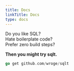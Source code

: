 ```yaml
---
title: Docs
linkTitle: Docs
type: docs
---
```


Do you like SQL?  
Hate boilerplate code?  
Prefer zero build steps?

<p><strong>Then you might try sqlt.</strong></p>

```go
go get github.com/wroge/sqlt
```
